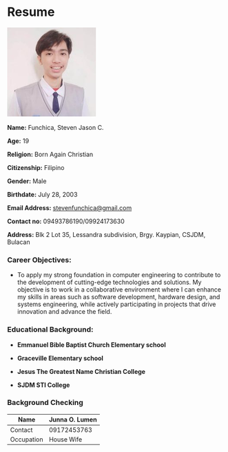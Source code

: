 # Resume

![Steven](https://github.com/HYPEepz/app-dev/blob/main/1x1%20jb.jpg)

**Name:** Funchica, Steven Jason C.

**Age:** 19

**Religion:** Born Again Christian

**Citizenship:** Filipino

**Gender:** Male

**Birthdate:** July 28, 2003

**Email Address:** stevenfunchica@gmail.com

**Contact no:** 09493786190/09924173630

**Address:** Blk 2 Lot 35, Lessandra subdivision, Brgy. Kaypian, CSJDM, Bulacan

### Career Objectives: 
- To apply my strong foundation in computer engineering to contribute to the development of cutting-edge technologies and solutions. My objective is to work in a collaborative environment where I can enhance my skills in areas such as software development, hardware design, and systems engineering, while actively participating in projects that drive innovation and advance the field.

### Educational Background:

- **Emmanuel Bible Baptist Church Elementary school**

- **Graceville Elementary school**

- **Jesus The Greatest Name Christian College**

- **SJDM STI College**

### Background Checking

| Name | Junna O. Lumen |
|----|-----|
| Contact | 09172453763 |
| Occupation | House Wife |
